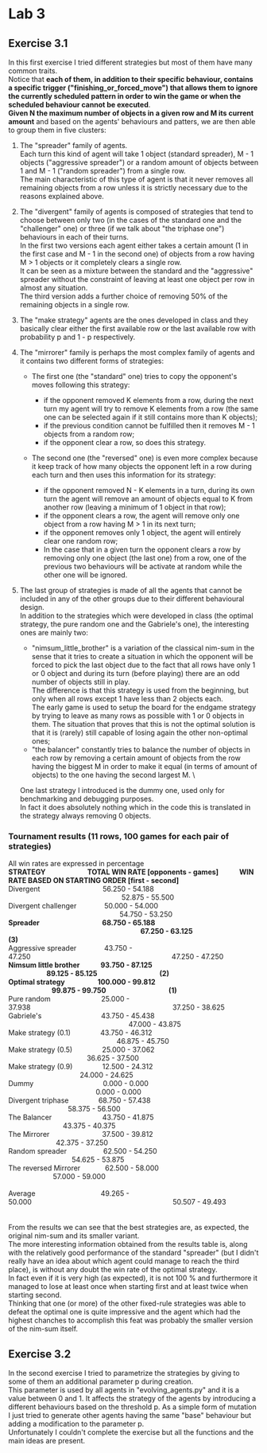 # Lab 3
## Exercise 3.1
In this first exercise I tried different strategies but most of them have many common traits. \
Notice that **each of them, in addition to their specific behaviour, contains a specific trigger ("finishing_or_forced_move") that allows them to ignore the currently scheduled pattern in order to win the game or when the scheduled behaviour cannot be executed**. \
**Given N the maximum number of objects in a given row and M its current amount** and based on the agents' behaviours and patters, we are then able to group them in five clusters:
1. The "spreader" family of agents. \
Each turn this kind of agent will take 1 object (standard spreader), M - 1 objects ("aggressive spreader") or a random amount of objects between 1 and M - 1 ("random spreader") from a single row. \
The main characteristic of this type of agent is that it never removes all remaining objects from a row unless it is strictly necessary due to the reasons explained above.
2. The "divergent" family of agents is composed of strategies that tend to choose between only two (in the cases of the standard one and the "challenger" one) or three (if we talk about "the triphase one") behaviours in each of their turns. \
In the first two versions each agent either takes a certain amount (1 in the first case and M - 1 in the second one) of objects from a row having M > 1 objects or it completely clears a single row. \
It can be seen as a mixture between the standard and the "aggressive" spreader without the constraint of leaving at least one object per row in almost any situation. \
The third version adds a further choice of removing 50% of the remaining objects in a single row.
3. The "make strategy" agents are the ones developed in class and they basically clear either the first available row or the last available row with probability p and 1 - p respectively.
4. The "mirrorer" family is perhaps the most complex family of agents and it contains two different forms of strategies:

   * The first one (the "standard" one) tries to copy the opponent's moves following this strategy:
   
      * if the opponent removed K elements from a row, during the next turn my agent will try to remove K elements from a row (the same one can be selected again if it still contains more than K objects);
      * if the previous condition cannot be fulfilled then it removes M - 1 objects from a random row;
      * if the opponent clear a row, so does this strategy.
   * The second one (the "reversed" one) is even more complex because it keep track of how many objects the opponent left in a row during each turn and then uses this information for its strategy:
   
      * if the opponent removed N - K elements in a turn, during its own turn the agent will remove an amount of objects equal to K from another row (leaving a minimum of 1 object in that row);
      * if the opponent clears a row, the agent will remove only one object from a row having M > 1 in its next turn;
      * if the opponent removes only 1 object, the agent will entirely clear one random row;
      * In the case that in a given turn the opponent clears a row by removing only one object (the last one) from a row, one of the previous two behaviours will be activate at random while the other one will be ignored.
5. The last group of strategies is made of all the agents that cannot be included in any of the other groups due to their different behavioural design.\
In addition to the strategies which were developed in class (the optimal strategy, the pure random one and the Gabriele's one), the interesting ones are mainly two:

   * "nimsum_little_brother" is a variation of the classical nim-sum in the sense that it tries to create a situation in which the opponent will be forced to pick the last object due to the fact that all rows have only 1 or 0 object and during its turn (before playing) there are an odd number of objects still in play. \
   The difference is that this strategy is used from the beginning, but only when all rows except 1 have less than 2 objects each. \
   The early game is used to setup the board for the endgame strategy by trying to leave as many rows as possible with 1 or 0 objects in them.
   The situation that proves that this is not the optimal solution is that it is (rarely) still capable of losing again the other non-optimal ones; 
   * "the balancer" constantly tries to balance the number of objects in each row by removing a certain amount of objects from the row having the biggest M in order to make it equal (in terms of amount of objects) to the one having the second largest M. \

   One last strategy I introduced is the dummy one, used only for benchmarking and debugging purposes. \
In fact it does absolutely nothing which in the code this is translated in the strategy always removing 0 objects. 
### Tournament results (11 rows, 100 games for each pair of strategies)
All win rates are expressed in percentage\
**STRATEGY&emsp;&emsp;&emsp;&emsp;&emsp;&emsp;TOTAL WIN RATE [opponents - games]&emsp;&emsp;&emsp;WIN RATE BASED ON STARTING ORDER [first - second]** \
Divergent&emsp;&emsp;&emsp;&emsp;&emsp;&emsp;&emsp;&emsp;&emsp;56.250 - 54.188&emsp;&emsp;&emsp;&emsp;&nbsp;&emsp;&emsp;&emsp;&emsp;&emsp;&emsp;&emsp;&emsp;&emsp;&emsp;&emsp;&emsp;&emsp;&emsp;&emsp;&emsp;52.875 - 55.500\
Divergent challenger&emsp;&emsp;&emsp;&emsp;50.000 - 54.000&emsp;&emsp;&emsp;&emsp; &emsp;&emsp;&emsp;&emsp;&emsp;&emsp;&emsp;&emsp;&emsp;&emsp;&emsp;&emsp;&emsp;&emsp;&emsp;&emsp;54.750 - 53.250\
**Spreader&emsp;&emsp;&emsp;&emsp;&emsp;&emsp;&emsp;&emsp;&emsp;68.750 - 65.188&emsp; &emsp;&emsp;&emsp;&emsp;&emsp;&emsp;&emsp;&emsp;&emsp;&emsp;&emsp;&emsp;&emsp;&emsp;&emsp;&emsp;&emsp;&emsp;&emsp;67.250 - 63.125&emsp;&emsp;&emsp;&emsp;&emsp;&emsp;&emsp;&emsp;&emsp;(3)**\
Aggressive spreader&emsp;&emsp;&emsp;&emsp;43.750 - 47.250&emsp;&emsp;&emsp;&emsp;&emsp;&emsp;&emsp;&emsp;&emsp;&emsp;&emsp;&emsp;&emsp;&emsp;&emsp;&emsp;&emsp;&emsp;&emsp;&emsp; 47.250 - 47.250\
**Nimsum little brother&emsp;&emsp;&emsp;93.750 - 87.125&emsp;&nbsp;&nbsp;&nbsp;&emsp;&emsp;&emsp;&emsp;&emsp;&emsp;&emsp;&emsp;&emsp;&emsp;&emsp;&emsp;&emsp;&nbsp;&nbsp;&emsp;&emsp;&emsp;&emsp;&emsp;89.125 - 85.125&emsp;&emsp;&emsp;&emsp;&emsp;&emsp;&emsp;&emsp;&nbsp;&nbsp;&nbsp;&nbsp;(2)**\
**Optimal strategy&emsp;&emsp;&emsp;&nbsp;&nbsp;&emsp;&nbsp;100.000 - 99.812&emsp;&emsp;&emsp;&emsp;&emsp;&emsp;&emsp;&emsp;&emsp;&emsp;&emsp;&emsp;&emsp;&emsp;&nbsp;&emsp;&emsp;&emsp;&emsp;&emsp;&emsp;99.875 - 99.750&emsp;&emsp;&emsp;&emsp;&emsp;&emsp;&emsp;&emsp;&emsp;(1)**\
Pure random&emsp;&emsp;&emsp;&emsp;&emsp;&emsp;&emsp;&nbsp;25.000 - 37.938&nbsp;&nbsp;&nbsp;&nbsp;&nbsp;&emsp;&emsp;&emsp;&emsp;&emsp;&emsp;&emsp;&emsp;&emsp;&emsp;&emsp;&emsp;&emsp;&emsp;&emsp;&emsp;&emsp;&emsp;&emsp;37.250 - 38.625\
Gabriele's&emsp;&emsp;&emsp;&emsp;&emsp;&emsp;&nbsp;&nbsp;&emsp;&emsp;43.750 - 45.438&emsp;&emsp;&emsp;&nbsp;&emsp;&emsp;&emsp;&emsp;&emsp;&emsp;&emsp;&emsp;&emsp;&emsp;&emsp;&emsp;&emsp;&emsp;&emsp;&emsp;&emsp;47.000 - 43.875\
Make strategy (0.1)&emsp;&emsp;&emsp;&emsp;&nbsp;43.750 - 46.312&emsp;&emsp;&emsp;&nbsp;&nbsp;&nbsp;&emsp;&nbsp;&nbsp;&emsp;&emsp;&emsp;&emsp;&emsp;&emsp;&emsp;&emsp;&emsp;&emsp;&emsp;&emsp;&emsp;&emsp;&emsp;46.875 - 45.750\
Make strategy (0.5)&emsp;&emsp;&emsp;&emsp;&nbsp;25.000 - 37.062&emsp;&emsp;&emsp;&emsp;&emsp;&emsp;&emsp;&emsp;&emsp;&nbsp;&emsp;&emsp;&emsp;&emsp;&emsp;&emsp;&emsp;&emsp;&emsp;&emsp;&emsp;36.625 - 37.500\
Make strategy (0.9)&emsp;&emsp;&emsp;&emsp;&nbsp;12.500 - 24.312&emsp;&emsp;&emsp;&emsp;&emsp;&emsp;&emsp;&emsp;&emsp;&emsp;&nbsp;&emsp;&emsp;&emsp;&emsp;&emsp;&emsp;&emsp;&emsp;&emsp;&emsp;24.000 - 24.625\
Dummy&emsp;&emsp;&emsp;&emsp;&emsp;&emsp;&emsp;&emsp;&emsp;&emsp;0.000 - 0.000&emsp;&emsp;&emsp;&emsp;&emsp;&emsp;&emsp;&emsp;&emsp;&nbsp;&nbsp;&emsp;&emsp;&emsp;&emsp;&emsp;&emsp;&emsp;&emsp;&emsp;&emsp;&emsp;&emsp;0.000 - 0.000\
Divergent triphase&emsp;&emsp;&emsp;&emsp;&nbsp;68.750 - 57.438&nbsp;&nbsp;&nbsp;&emsp;&nbsp;&nbsp;&emsp;&emsp;&nbsp;&nbsp;&emsp;&emsp;&nbsp;&nbsp;&emsp;&emsp;&emsp;&emsp;&emsp;&nbsp;&nbsp;&emsp;&emsp;&emsp;&emsp;&emsp;&emsp;&emsp;&emsp;58.375 - 56.500&nbsp;&emsp;&emsp;&emsp;&emsp;&emsp;&emsp;&emsp;&emsp;&emsp;&emsp;&emsp;&emsp;&emsp;&emsp;&emsp;\
The Balancer&emsp;&emsp;&emsp;&emsp;&emsp;&emsp;&nbsp;&emsp;43.750 - 41.875&emsp;&emsp;&emsp;&emsp;&emsp;&emsp;&emsp;&nbsp;&emsp;&emsp;&emsp;&emsp;&emsp;&nbsp;&nbsp;&emsp;&emsp;&emsp;&emsp;&emsp;&emsp;&emsp; 43.375 - 40.375\
The Mirrorer&emsp;&emsp;&emsp;&emsp;&emsp;&emsp;&emsp;&nbsp; 37.500 - 39.812&emsp;&emsp;&emsp;&emsp;&emsp;&emsp;&emsp;&emsp;&nbsp;&nbsp;&emsp;&emsp;&emsp;&emsp;&emsp;&nbsp;&nbsp;&emsp;&emsp;&emsp;&emsp;&emsp;&emsp; 42.375 - 37.250\
Random spreader&emsp;&emsp;&emsp;&emsp;&emsp;&nbsp;62.500 - 54.250&emsp;&emsp;&emsp;&emsp;&emsp;&emsp;&emsp;&emsp;&emsp;&emsp;&emsp;&nbsp;&nbsp;&emsp;&emsp;&emsp;&emsp;&emsp;&emsp;&nbsp;&nbsp;&emsp;&emsp;54.625 - 53.875\
The reversed Mirrorer&emsp;&emsp;&emsp;&nbsp;&nbsp;62.500 - 58.000&nbsp;&nbsp;&nbsp;&emsp;&emsp;&emsp;&emsp;&emsp;&emsp;&emsp;&emsp;&emsp;&emsp;&emsp;&emsp;&emsp;&nbsp;&nbsp;&emsp;&emsp;&emsp;&nbsp;&nbsp;&emsp;&emsp; 57.000 - 59.000\
\
Average&emsp;&emsp;&emsp;&emsp;&emsp;&emsp;&emsp;&emsp;&nbsp;&nbsp;&nbsp;&nbsp;&nbsp;49.265 - 50.000&emsp;&emsp;&emsp;&emsp;&emsp;&emsp;&emsp;&emsp;&emsp;&emsp;&emsp;&emsp;&emsp;&emsp;&emsp;&emsp;&emsp;&emsp;&emsp;&emsp;&nbsp;50.507 - 49.493 \
\
\
From the results we can see that the best strategies are, as expected, the original nim-sum and its smaller variant. \
The more interesting information obtained from the results table is, along with the relatively good performance of the standard "spreader" (but I didn't really have an idea about which agent could manage to reach the third place), is without any doubt the win rate of the optimal strategy. \
In fact even if it is very high (as expected), it is not 100 % and furthermore it managed to lose at least once when starting first and at least twice when starting second. \
Thinking that one (or more) of the other fixed-rule strategies was able to defeat the optimal one is quite impressive and the agent which had the highest chanches to accomplish this feat was probably the smaller version of the nim-sum itself.

## Exercise 3.2
In the second exercise I tried to parametrize the strategies by giving to some of them an additional parameter p during creation. \
This parameter is used by all agents in "evolving_agents.py" and it is a value between 0 and 1. It affects the strategy of the agents by introducing a different behaviours based on the threshold p.
As a simple form of mutation I just tried to generate other agents having the same "base" behaviour but adding a modification to the parameter p. \
Unfortunately I couldn't complete the exercise but all the functions and the main ideas are present.